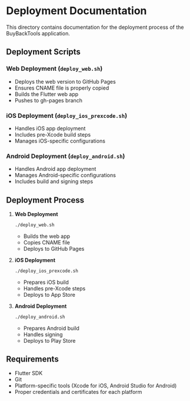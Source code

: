 # Deployment Documentation

This directory contains documentation for the deployment process of the BuyBackTools application.

## Deployment Scripts

### Web Deployment (`deploy_web.sh`)
- Deploys the web version to GitHub Pages
- Ensures CNAME file is properly copied
- Builds the Flutter web app
- Pushes to gh-pages branch

### iOS Deployment (`deploy_ios_prexcode.sh`)
- Handles iOS app deployment
- Includes pre-Xcode build steps
- Manages iOS-specific configurations

### Android Deployment (`deploy_android.sh`)
- Handles Android app deployment
- Manages Android-specific configurations
- Includes build and signing steps

## Deployment Process

1. **Web Deployment**
   ```bash
   ./deploy_web.sh
   ```
   - Builds the web app
   - Copies CNAME file
   - Deploys to GitHub Pages

2. **iOS Deployment**
   ```bash
   ./deploy_ios_prexcode.sh
   ```
   - Prepares iOS build
   - Handles pre-Xcode steps
   - Deploys to App Store

3. **Android Deployment**
   ```bash
   ./deploy_android.sh
   ```
   - Prepares Android build
   - Handles signing
   - Deploys to Play Store

## Requirements

- Flutter SDK
- Git
- Platform-specific tools (Xcode for iOS, Android Studio for Android)
- Proper credentials and certificates for each platform 